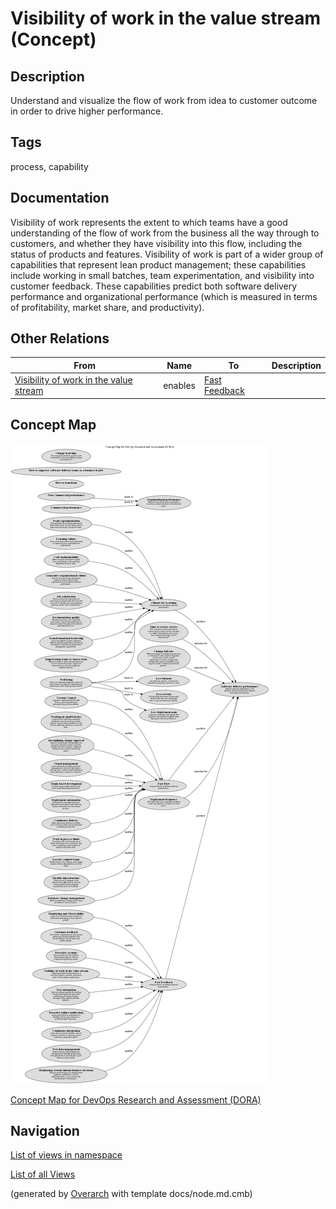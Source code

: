 
# Visibility of work in the value stream (Concept)
## Description
Understand and visualize the flow of work from idea to customer outcome in order to drive higher performance.


## Tags
process, capability

## Documentation
Visibility of work represents the extent to which teams have a good understanding of the flow of work from the business all the way through to customers, and whether they have visibility into this flow, including the status of products and features. Visibility of work is part of a wider group of capabilities that represent lean product management; these capabilities include working in small batches, team experimentation, and visibility into customer feedback. These capabilities predict both software delivery performance and organizational performance (which is measured in terms of profitability, market share, and productivity).
## Other Relations
| From | Name | To | Description |
|---|---|---|---|
| [Visibility of work in the value stream](../../software-development/dora/visibility-of-work-in-the-value-stream.md) | enables | [Fast Feedback](../../software-development/dora/fast-feedback.md) |  |

## Concept Map
![Concept Map for DevOps Research and Assessment (DORA)](../../software-development/dora/concept-view.png)

[Concept Map for DevOps Research and Assessment (DORA)](../../software-development/dora/concept-view.md)


## Navigation
[List of views in namespace](./views-in-namespace.md)

[List of all Views](../../views.md)


(generated by [Overarch](https://github.com/soulspace-org/overarch) with template docs/node.md.cmb)
